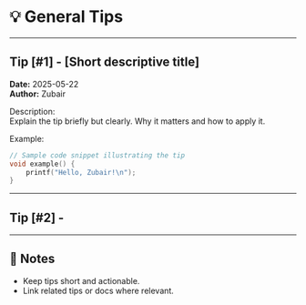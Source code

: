 <!--
START OF general-tips.md

Purpose:
Collects best practices, coding conventions, and general advice for developers on this project.

Update Frequency:
Update whenever a new tip or best practice is discovered.

Location: docs/dev-notes/general-tips.md
-->

# 💡 General Tips

---

## Tip [#1] - [Short descriptive title]

**Date:** 2025-05-22  
**Author:** Zubair

Description:  
Explain the tip briefly but clearly. Why it matters and how to apply it.

Example:  
```c
// Sample code snippet illustrating the tip
void example() {
    printf("Hello, Zubair!\n");
}
```

---

## Tip [#2] - 

---

## 📝 Notes

- Keep tips short and actionable.
- Link related tips or docs where relevant.

<!-- END OF general-tips.md -->
